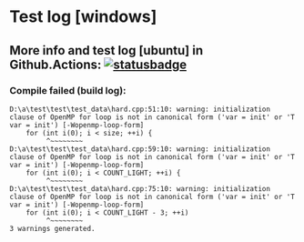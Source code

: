 # Test log [windows]

## More info and test log [ubuntu] in Github.Actions: [![statusbadge](../../actions/workflows/buildtest.yaml/badge.svg?branch=main&event=pull_request)](../../actions/workflows/buildtest.yaml)
        
### Compile failed (build log):
```
D:\a\test\test\test_data\hard.cpp:51:10: warning: initialization clause of OpenMP for loop is not in canonical form ('var = init' or 'T var = init') [-Wopenmp-loop-form]
    for (int i(0); i < size; ++i) {
         ^~~~~~~~~
D:\a\test\test\test_data\hard.cpp:59:10: warning: initialization clause of OpenMP for loop is not in canonical form ('var = init' or 'T var = init') [-Wopenmp-loop-form]
    for (int i(0); i < COUNT_LIGHT; ++i) {
         ^~~~~~~~~
D:\a\test\test\test_data\hard.cpp:75:10: warning: initialization clause of OpenMP for loop is not in canonical form ('var = init' or 'T var = init') [-Wopenmp-loop-form]
    for (int i(0); i < COUNT_LIGHT - 3; ++i)
         ^~~~~~~~~
3 warnings generated.

```